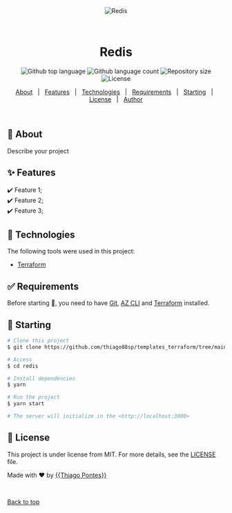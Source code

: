 <div align="center" id="top"> 
  <img src="./.github/app.gif" alt="Redis" />

  &#xa0;

  <!-- <a href="https://redis.netlify.app">Demo</a> -->
</div>

<h1 align="center">Redis</h1>

<p align="center">
  <img alt="Github top language" src="https://img.shields.io/github/languages/top/{{THIAGO88SP}}/redis?color=56BEB8">

  <img alt="Github language count" src="https://img.shields.io/github/languages/count/{{thiago88sp}}/redis?color=56BEB8">

  <img alt="Repository size" src="https://img.shields.io/github/repo-size/{{thiago88sp}}/redis?color=56BEB8">

  <img alt="License" src="https://img.shields.io/github/license/{{thiago88sp}}/redis?color=56BEB8">

  <!-- <img alt="Github issues" src="https://img.shields.io/github/issues/{{thiago88sp}}/redis?color=56BEB8" /> -->

  <!-- <img alt="Github forks" src="https://img.shields.io/github/forks/{{thiago88sp}}/redis?color=56BEB8" /> -->

  <!-- <img alt="Github stars" src="https://img.shields.io/github/stars/{{thiago88sp}}/redis?color=56BEB8" /> -->
</p>

<!-- Status -->

<!-- <h4 align="center"> 
	🚧  Redis 🚀 Under construction...  🚧
</h4> 

<hr> -->

<p align="center">
  <a href="#dart-about">About</a> &#xa0; | &#xa0; 
  <a href="#sparkles-features">Features</a> &#xa0; | &#xa0;
  <a href="#rocket-technologies">Technologies</a> &#xa0; | &#xa0;
  <a href="#white_check_mark-requirements">Requirements</a> &#xa0; | &#xa0;
  <a href="#checkered_flag-starting">Starting</a> &#xa0; | &#xa0;
  <a href="#memo-license">License</a> &#xa0; | &#xa0;
  <a href="https://github.com/{{thiago88sp}}" target="_blank">Author</a>
</p>

<br>

## :dart: About ##

Describe your project

## :sparkles: Features ##

:heavy_check_mark: Feature 1;\
:heavy_check_mark: Feature 2;\
:heavy_check_mark: Feature 3;

## :rocket: Technologies ##

The following tools were used in this project:

- [Terraform](https://www.terraform.io/)

## :white_check_mark: Requirements ##

Before starting :checkered_flag:, you need to have [Git](https://git-scm.com), [AZ CLI](https://docs.microsoft.com/pt-br/cli/azure/install-azure-cli) and [Terraform](https://www.terraform.io/) installed.

## :checkered_flag: Starting ##

```bash
# Clone this project
$ git clone https://github.com/thiago88sp/templates_terraform/tree/main/redis

# Access
$ cd redis

# Install dependencies
$ yarn

# Run the project
$ yarn start

# The server will initialize in the <http://localhost:3000>
```

## :memo: License ##

This project is under license from MIT. For more details, see the [LICENSE](LICENSE.md) file.


Made with :heart: by <a href="https://github.com/{{THIAGO88SP}}" target="_blank">{{Thiago Pontes}}</a>

&#xa0;

<a href="#top">Back to top</a>
